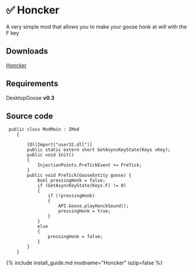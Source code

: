 # ✅ Honcker
A very simple mod that allows you to make your goose honk at will with the F key

## Downloads
[Honcker](https://drive.google.com/file/d/1tk9ty2-m5mTgDqfmZVXrkbGiPql8NktN/view?usp=sharing)

## Requirements
DesktopGoose **v0.3**

## Source code
```
 public class ModMain : IMod
    {

        [DllImport("user32.dll")]
        public static extern short GetAsyncKeyState(Keys vKey);
        public void Init()
        {
            InjectionPoints.PreTickEvent += PreTick;
        }        
        public void PreTick(GooseEntity goose) {
            bool pressingHonk = false;
            if (GetAsyncKeyState(Keys.F) != 0)
            {
                if (!pressingHonk)
                {
                    API.Goose.playHonckSound();
                    pressingHonk = true;
                }
            }
            else
            {
                pressingHonk = false;
            }
        }
    }
```

{% include install_guide.md modname="Honcker" iszip=false %}


